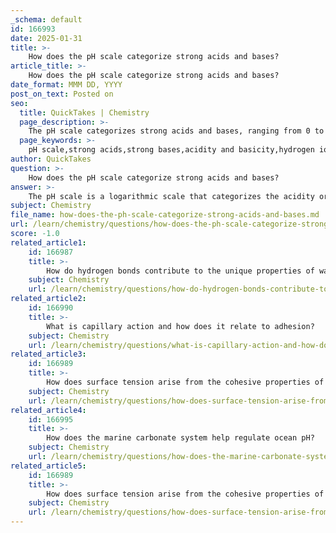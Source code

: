 ```yaml
---
_schema: default
id: 166993
date: 2025-01-31
title: >-
    How does the pH scale categorize strong acids and bases?
article_title: >-
    How does the pH scale categorize strong acids and bases?
date_format: MMM DD, YYYY
post_on_text: Posted on
seo:
  title: QuickTakes | Chemistry
  page_description: >-
    The pH scale categorizes strong acids and bases, ranging from 0 to 14, where strong acids exhibit pH levels between 0 and 3 and strong bases between 11 and 14, based on their dissociation in water.
  page_keywords: >-
    pH scale,strong acids,strong bases,acidity and basicity,hydrogen ions,hydroxide ions,logarithmic scale,buffer systems,neutral solutions
author: QuickTakes
question: >-
    How does the pH scale categorize strong acids and bases?
answer: >-
    The pH scale is a logarithmic scale that categorizes the acidity or basicity of aqueous solutions, ranging from 0 to 14. Here’s how it categorizes strong acids and bases:\n\n1. **Acidity and Basicity**:\n   - **Strong Acids**: These are substances that completely dissociate in water, releasing a high concentration of hydrogen ions ($H^+$). On the pH scale, strong acids are found at the lower end, typically between 0 and 3. For example, hydrochloric acid (HCl) is a strong acid that can have a pH close to 0.\n   - **Neutral**: A neutral solution, such as pure water, has a pH of 7. This indicates an equal concentration of hydrogen ions and hydroxide ions ($OH^-$).\n   - **Strong Bases**: These substances completely dissociate in water to produce a high concentration of hydroxide ions. Strong bases are found at the higher end of the pH scale, typically between 11 and 14. For example, sodium hydroxide (NaOH) has a pH that can reach up to 14.\n\n2. **pH Scale Overview**:\n   - **0-6**: Acidic solutions (strong acids at the lower end)\n   - **7**: Neutral (pure water)\n   - **8-14**: Basic solutions (strong bases at the higher end)\n\n3. **Logarithmic Nature**: The pH scale is logarithmic, meaning each whole number change on the scale represents a tenfold change in hydrogen ion concentration. For instance, a solution with a pH of 3 is ten times more acidic than one with a pH of 4.\n\n4. **Buffer Systems**: While not directly related to the categorization of strong acids and bases, buffer systems (like the bicarbonate buffer system in human blood) play a crucial role in maintaining pH stability in biological systems by neutralizing excess acids or bases.\n\nIn summary, the pH scale categorizes strong acids at the lower end (0-3), neutral solutions at 7, and strong bases at the higher end (11-14), reflecting their respective hydrogen ion concentrations.
subject: Chemistry
file_name: how-does-the-ph-scale-categorize-strong-acids-and-bases.md
url: /learn/chemistry/questions/how-does-the-ph-scale-categorize-strong-acids-and-bases
score: -1.0
related_article1:
    id: 166987
    title: >-
        How do hydrogen bonds contribute to the unique properties of water?
    subject: Chemistry
    url: /learn/chemistry/questions/how-do-hydrogen-bonds-contribute-to-the-unique-properties-of-water
related_article2:
    id: 166990
    title: >-
        What is capillary action and how does it relate to adhesion?
    subject: Chemistry
    url: /learn/chemistry/questions/what-is-capillary-action-and-how-does-it-relate-to-adhesion
related_article3:
    id: 166989
    title: >-
        How does surface tension arise from the cohesive properties of water?
    subject: Chemistry
    url: /learn/chemistry/questions/how-does-surface-tension-arise-from-the-cohesive-properties-of-water
related_article4:
    id: 166995
    title: >-
        How does the marine carbonate system help regulate ocean pH?
    subject: Chemistry
    url: /learn/chemistry/questions/how-does-the-marine-carbonate-system-help-regulate-ocean-ph
related_article5:
    id: 166989
    title: >-
        How does surface tension arise from the cohesive properties of water?
    subject: Chemistry
    url: /learn/chemistry/questions/how-does-surface-tension-arise-from-the-cohesive-properties-of-water
---
```


&nbsp;